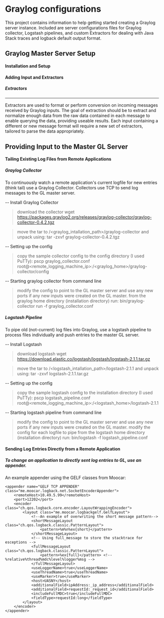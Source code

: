 Graylog configurations
======================

This project contains information to help getting started creating a Graylog server instance. Included are server configurations files for Graylog collector, Logstash pipelines, and custom Extractors for dealing with Java Stack traces and logback default output format.

Graylog Master Server Setup
---------------------------

#### Installation and Setup

#### Adding Input and Extractors

##### Extractors
------------------------------------
Extractors are used to format or perform conversion on incoming messages received by Graylog inputs.  The goal of extraction should be to extract and normalize enough data from the raw data contained in each message to  enable querying the data, providing useable results.  Each input containing a different or new message format will require a new set of extractors, tailored to parse the data appropriately. 


Providing Input to the Master GL Server
---------------------------------------

#### Tailing Existing Log Files from Remote Applications

##### Graylog Collector
To continuously watch a remote application's current logfile for new entries (think tail) use a Graylog Collector.  Collectors use TCP to send log messages to the GL master server.

-- Install Graylog Collector 
> download the collector
wget https://packages.graylog2.org/releases/graylog-collector/graylog-collector-0.4.2.tgz

> move the tar to /<graylog_intallation_path>/graylog-collector and unpack using:
tar -zxvf graylog-collector-0.4.2.tgz

-- Setting up the config
> copy the sample collector config to the config directory (I used PuTTy):
pscp graylog_collector.conf root@<remote_logging_machine_ip>:/<graylog_home>/graylog-collector/config

-- Starting graylog collector from command line
> modify the config to point to the GL master server and use any new ports if
  any new inputs were created on the GL master.
> from the graylog home directory (installation directory) run:
bin/graylog-collector run -f graylog_collector.conf


##### Logstash Pipeline 
To pipe old (not-current) log files into Graylog, use a logstash pipeline to process files individually and push entries to the master GL server. 

-- Install Logstash 
> download logstash
wget https://download.elastic.co/logstash/logstash/logstash-2.1.1.tar.gz

> move the tar to /<logstash_intallation_path>/logstash-2.1.1 and unpack using:
tar -zxvf logstash-2.1.1.tar.gz

-- Setting up the config
> copy the sample logstash config to the installation directory (I used PuTTy):
pscp logstash_pipeline.conf root@<remote_logging_machine_ip>:/<logstash_home>/logstash-2.1.1

-- Starting logstash pipeline from command line
> modify the config to point to the GL master server and use any new ports if
  any new inputs were created on the GL master.
> modify the config for each logfile to pipe
> from the logstash home directory (installation directory) run:
bin/logstash -f logstash_pipeline.conf


#### Sending Log Entries Directly from a Remote Application 

##### To change an application to directly sent log entries to GL, use an appender.  

An example appender using the GELF classes from Moocar:

    <appender name="GELF TCP APPENDER" class="me.moocar.logback.net.SocketEncoderAppender">
        <remoteHost>10.49.5.99</remoteHost>
        <port>12202</port>
        <encoder class="ch.qos.logback.core.encoder.LayoutWrappingEncoder">
            <layout class="me.moocar.logbackgelf.GelfLayout">
                <!--An example of overwriting the short message pattern-->
                <shortMessageLayout class="ch.qos.logback.classic.PatternLayout">
                    <pattern>%m%n%ex{short}</pattern>
                </shortMessageLayout>
                <!-- Using full_message to store the stacktrace for esceptions -->
                <fullMessageLayout class="ch.qos.logback.classic.PatternLayout">
                    <pattern>%ex{full}</pattern> <!-- %relative%thread%mdc%level%logger%msg -->
                </fullMessageLayout>
                <useLoggerName>true</useLoggerName>
                <useThreadName>true</useThreadName>
                <useMarker>true</useMarker>
                <host>UASNY</host>
                <additionalField>ipAddress:_ip_address</additionalField>
                <additionalField>requestId:_request_id</additionalField>
                <includeFullMDC>true</includeFullMDC>
                <fieldType>requestId:long</fieldType>
            </layout>
        </encoder>
    </appender>





